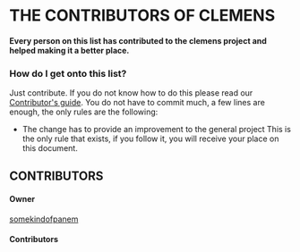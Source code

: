 # THE CONTRIBUTORS OF CLEMENS

#### Every person on this list has contributed to the clemens project and helped making it a better place.

### How do I get onto this list?
Just contribute. If you do not know how to do this please read our [Contributor's guide](CONTRIBUTORSGUIDE.md). You do not have to commit much, a few lines are enough, the only
rules are the following:
* The change has to provide an improvement to the general project
This is the only rule that exists, if you follow it, you will receive your place on this document.

## CONTRIBUTORS
#### Owner
[somekindofpanem](https://github.com/somekindofpanem)

#### Contributors
